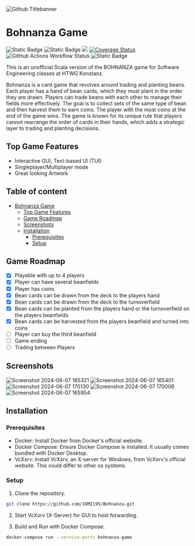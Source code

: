 ![Github Titlebanner](https://github.com/JOMI195/Bohnanza/assets/57303615/9865f1ab-1742-4d8c-8375-c3a7397867fa)

# Bohnanza Game

<p align="left">
  <img alt="Static Badge" src="https://hits.dwyl.com/JOMI195/Bohnanza.svg?style=flat-square">
  <img alt="Static Badge" src="https://img.shields.io/badge/FUN-100_%25-blue">
  <a href="https://app.codacy.com/gh/JOMI195/Bohnanza/dashboard?utm_source=gh&utm_medium=referral&utm_content=&utm_campaign=Badge_grade"><img src="https://app.codacy.com/project/badge/Grade/b881c589a0184f27be3bcf5c08aca157?branch=main"/></a>
  <a href="https://coveralls.io/github/JOMI195/Bohnanza?branch=development">
    <img src="https://coveralls.io/repos/github/JOMI195/Bohnanza/badge.svg?branch=main" alt="Coverage Status">
  </a>
  <img src="https://img.shields.io/github/actions/workflow/status/JOMI195/Bohnanza/scala.yml" alt="GitHub Actions Workflow Status">
  <img alt="Static Badge" src="https://img.shields.io/badge/License-MIT-red">
</p>

This is an unofficial Scala version of the BOHNANZA game for Software Engineering classes at HTWG Konstanz.

Bohnanza is a card game that revolves around trading and planting beans. Each player has a hand of bean cards, which they must plant in the order they are drawn. Players can trade beans with each other to manage their fields more effectively. The goal is to collect sets of the same type of bean and then harvest them to earn coins. The player with the most coins at the end of the game wins. The game is known for its unique rule that players cannot rearrange the order of cards in their hands, which adds a strategic layer to trading and planting decisions.

## Top Game Features

* Interactive GUI, Text-based UI (TUI)
* Singleplayer/Multiplayer mode
* Great looking Artwork

## Table of content
- [Bohnanza Game](#bohnanza-game)
  * [Top Game Features](#top-game-features)
  * [Game Roadmap](#game-roadmap)
  * [Screenshots](#screenshots)
  * [Installation](#installation)
    + [Prerequisites](#prerequisites)
    + [Setup](#setup)

## Game Roadmap
- [x] Playable with up to 4 players
- [x] Player can have several beanfields
- [x] Player has coins
- [x] Bean cards can be drawn from the deck to the players hand
- [x] Bean cards can be drawn from the deck to the turnoverfield
- [x] Bean cards can be planted from the players hand or the turnoverfield on the players beanfields
- [x] Bean cards can be harvested from the players beanfield and turned into coins
- [ ] Player can buy the third beanfield
- [ ] Game ending
- [ ] Trading between Players

## Screenshots
![Screenshot 2024-06-07 165321](https://github.com/JOMI195/Bohnanza/assets/57303615/4f6a1cbc-505c-41bb-9f9e-9b6be469e813)
![Screenshot 2024-06-07 165401](https://github.com/JOMI195/Bohnanza/assets/57303615/f4bf07e2-4b5a-4a91-8ab2-f7d8e92d1015)
![Screenshot 2024-06-07 170130](https://github.com/JOMI195/Bohnanza/assets/57303615/4bb86868-a50f-48a1-8eb8-aa9de905c530)
![Screenshot 2024-06-07 170006](https://github.com/JOMI195/Bohnanza/assets/57303615/ec973a11-b712-46b3-b1b5-bbb1dbf59b4b)
![Screenshot 2024-06-07 165954](https://github.com/JOMI195/Bohnanza/assets/57303615/20dbf9af-9493-4680-b598-803aabd44889)

## Installation
### Prerequisites
- Docker: Install Docker from Docker's official website.
- Docker Compose: Ensure Docker Compose is installed. It usually comes bundled with Docker Desktop.
- VcXsrv: Install VcXsrv, an X-server for Windows, from VcXsrv's official website. This could differ to other os systems.

### Setup
1. Clone the repository.
```bash
git clone https://github.com/JOMI195/Bohnanza.git
```

2. Start VcXsrv (X-Server) for GUI to host forwarding.

3. Build and Run with Docker Compose:
```bash
docker-compose run --service-ports bohnanza-game
```
